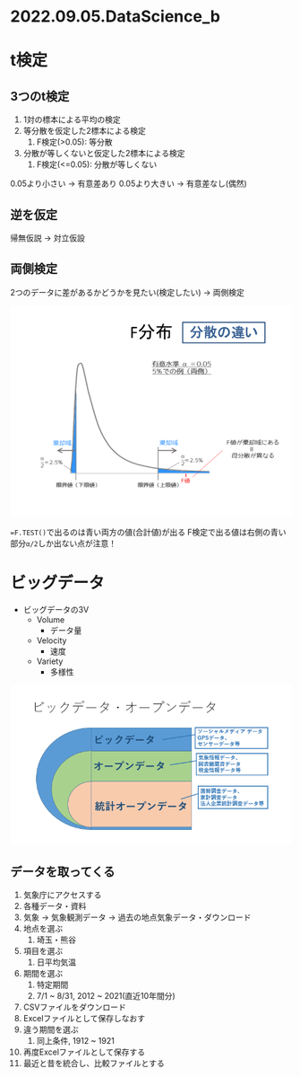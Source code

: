 # 2022.09.05.DataScience_b
# t検定
## 3つのt検定
1. 1対の標本による平均の検定
2. 等分散を仮定した2標本による検定
   1. F検定(>0.05): 等分散
3. 分散が等しくないと仮定した2標本による検定
   1. F検定(<=0.05): 分散が等しくない

0.05より小さい -> 有意差あり
0.05より大きい -> 有意差なし(偶然)

## 逆を仮定
帰無仮説 -> 対立仮設

## 両側検定
2つのデータに差があるかどうかを見たい(検定したい) -> 両側検定

![](2022-09-05-09-35-52.png)

`=F.TEST()`で出るのは青い両方の値(合計値)が出る
F検定で出る値は右側の青い部分`α/2`しか出ない点が注意！


# ビッグデータ
- ビッグデータの3V
  - Volume
    - データ量
  - Velocity
    - 速度
  - Variety
    - 多様性

![](2022-09-05-09-56-48.png)

## データを取ってくる
1. 気象庁にアクセスする
2. 各種データ・資料
3. 気象 -> 気象観測データ -> 過去の地点気象データ・ダウンロード
4. 地点を選ぶ
   1. 埼玉・熊谷
5. 項目を選ぶ
   1. 日平均気温
6. 期間を選ぶ
   1. 特定期間
   2. 7/1 ~ 8/31, 2012 ~ 2021(直近10年間分)
7. CSVファイルをダウンロード
8. Excelファイルとして保存しなおす
9. 違う期間を選ぶ
   1. 同上条件, 1912 ~ 1921
10. 再度Excelファイルとして保存する
11. 最近と昔を統合し、比較ファイルとする
